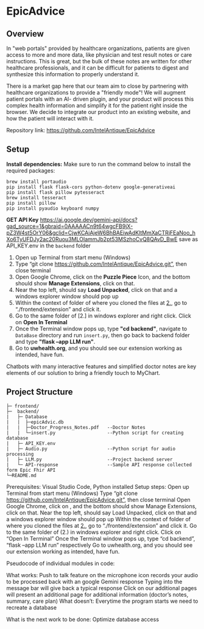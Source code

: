 # EpicAdvice


## Overview

In "web portals" provided by healthcare organizations, patients are given access to more and more data, like physician and test result notes or care instructions. This is great, but the bulk of these notes are written for other healthcare professionals, and it can be difficult for patients to digest and synthesize this information to properly understand it.

There is a market gap here that our team aim to close by partnering with healthcare organizations to provide a "friendly mode"! We will augment patient portals with an AI- driven plugin, and your product will process this complex health information and simplify it for the patient right inside the browser. We decide to integrate our product into an existing website, and how the patient will interact with it.

Repository link: https://github.com/IntelAntique/EpicAdvice

## Setup
**Install dependencies:**
    Make sure to run the command below to install the required packages:

    brew install portaudio
    pip install flask flask-cors python-dotenv google-generativeai
    pip install flask pillow pytesseract
    brew install tesseract
    pip install pillow
    pip install pyaudio keyboard numpy

**GET API Key**
https://ai.google.dev/gemini-api/docs?gad_source=1&gbraid=0AAAAACn9t64wgcFB9jX-pZ3W4st5OrY06&gclid=CjwKCAiAjeW6BhBAEiwAdKltMmXaCTRjFEaNoo_hXo6TyUFDJy2ac20Ruou3MLOIammJb2pt53MSzhoCvQ8QAvD_BwE
save as API_KEY.env in the `backend` folder
    
1. Open up Terminal from start menu (Windows) 
2. Type “git clone https://github.com/IntelAntique/EpicAdvice.git”, then close terminal 
3. Open Google Chrome, click on the **Puzzle Piece** Icon, and the bottom should show **Manage Extensions**, click on that. 
4. Near the top left, should say **Load Unpacked**, click on that and a windows explorer window should pop up 
5. Within the context of folder of where you cloned the files at [2.](../../EpicAdvice), go to “./frontend/extension” and click it. 
6. Go to the same folder of [2.] in windows explorer and right click. Click on **Open In Terminal** 
7. Once the Terminal window pops up, type **"cd backend"**, navigate to `DataBase` directory and run `insert.py`, then go back to backend folder and type  **"flask –app LLM run"**.
8. Go to **uwhealth.org**, and you should see our extension working as intended, have fun. 

Chatbots with many interactive features and simplified doctor notes are key elements of our solution to bring a friendly touch to MyChart.


## Project Structure
```
├─ frontend/
├─  backend/
|   ├─ Database
|   |  ├─epicAdvic.db
|   |  ├─Doctor_Progress_Notes.pdf   --Doctor Notes
|   |  └─insert.py                   --Python script for creating database
|   ├─ API_KEY.env
|   ├─ Audio.py                      --Python script for audio processing
|   ├─ LLM.py                        --Project backend server
|   └─ API-response                  --Sample API response collected form Epic Fhir API
└─README.md 

```




Prerequisites: 
Visual Studio Code, Python installed 
Setup steps:
Open up Terminal from start menu (Windows)
Type “git clone https://github.com/IntelAntique/EpicAdvice.git”, then close terminal
Open Google Chrome, click on , and the bottom should show Manage Extensions, click on that.
Near the top left, should say Load Unpacked, click on that and a windows explorer window should pop up
Within the context of folder of where you cloned the files at [2.](../../EpicAdvice), go to “./frontend/extension” and click it.
Go to the same folder of (2.) in windows explorer and right click. Click on “Open In Terminal”
Once the Terminal window pops up, type “cd backend”, “flask –app LLM run” respectively
Go to uwhealth.org, and you should see our extension working as intended, have fun.


Pseudocode of individual modules in code:


What works:
Push to talk feature on the microphone icon records your audio to be processed back with an google Gemini response
Typing into the message bar will give back a typical response
Click on our additional pages will present an additional page for additional information (doctor’s notes, summary, care plan)
What doesn’t:
Everytime the program starts we need to recreate a database




What is the next work to be done:
Optimize database access
